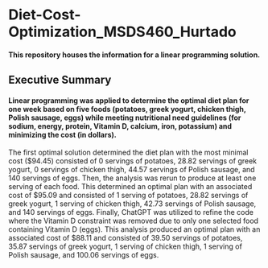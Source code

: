 # Diet-Cost-Optimization_MSDS460_Hurtado

#### This repository houses the information for a linear programming solution.

## Executive Summary
####	Linear programming was applied to determine the optimal diet plan for one week based on five foods (potatoes, greek yogurt, chicken thigh, Polish sausage, eggs) while meeting nutritional need guidelines (for sodium, energy, protein, Vitamin D, calcium, iron, potassium) and minimizing the cost (in dollars). 
The first optimal solution determined the diet plan with the most minimal cost ($94.45) consisted of 0 servings of potatoes, 28.82 servings of greek yogurt, 0 servings of chicken thigh, 44.57 servings of Polish sausage, and 140 servings of eggs. Then, the analysis was rerun to produce at least one serving of each food. This determined an optimal plan with an associated cost of $95.09 and consisted of 1 serving of potatoes, 28.82 servings of greek yogurt, 1 serving of chicken thigh, 42.73 servings of Polish sausage, and 140 servings of eggs. Finally, ChatGPT was utilized to refine the code where the Vitamin D constraint was removed due to only one selected food containing Vitamin D (eggs). This analysis produced an optimal plan with an associated cost of $88.11 and consisted of 39.50 servings of potatoes, 35.87 servings of greek yogurt, 1 serving of chicken thigh, 1 serving of Polish sausage, and 100.06 servings of eggs.
